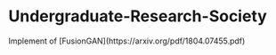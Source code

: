 <h1> Undergraduate-Research-Society </h1>
Implement of [FusionGAN](https://arxiv.org/pdf/1804.07455.pdf)

